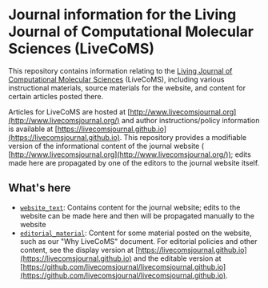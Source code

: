 # Journal information for the Living Journal of Computational Molecular Sciences (LiveCoMS)

This repository contains information relating to the [Living Journal of Computational Molecular Sciences](http://www.livecomsjournal.org/) (LiveCoMS), including various instructional materials, source materials for the website, and content for certain articles posted there.

Articles for LiveCoMS are hosted at [http://www.livecomsjournal.org](http://www.livecomsjournal.org/) and author instructions/policy information is available at [https://livecomsjournal.github.io](https://livecomsjournal.github.io).
This repository provides a modifiable version of the informational content of the journal website ( [http://www.livecomsjournal.org](http://www.livecomsjournal.org/)); edits made here are propagated by one of the editors to the journal website itself.

## What's here
- [`website_text`](website_text): Contains content for the journal website; edits to the website can be made here and then will be propagated manually to the website
- [`editorial_material`](editorial_material): Content for some material posted on the website, such as our "Why LiveCoMS" document. For editorial policies and other content, see the display version at  [https://livecomsjournal.github.io](https://livecomsjournal.github.io) and the editable version at [https://github.com/livecomsjournal/livecomsjournal.github.io](https://github.com/livecomsjournal/livecomsjournal.github.io).
